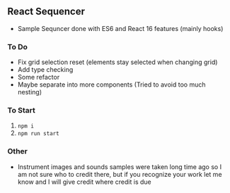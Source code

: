 ## React Sequencer

- Sample Sequncer done with ES6  and  React 16 features (mainly hooks)

###


### To Do

- Fix grid selection reset (elements stay selected when changing grid)
- Add type checking
- Some refactor
- Maybe separate into more components (Tried to avoid too much nesting)

### To Start

1. `npm i`
2. `npm run start`

### Other

- Instrument images and sounds samples were taken long time ago so I am not sure who to credit there, but if you recognize your work let me know and I will give credit where credit is due